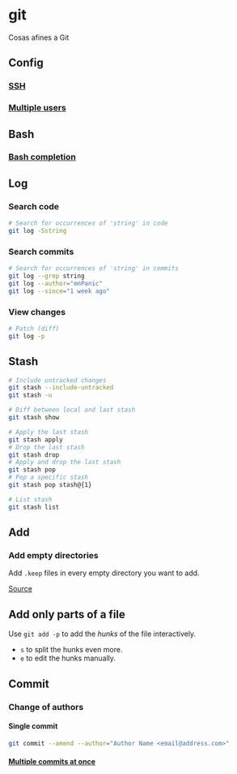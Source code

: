 # git

Cosas afines a Git

## Config

### [SSH](ssh.md)

### [Multiple users](multiple_users.md)

## Bash

### [Bash completion](https://github.com/bobthecow/git-flow-completion/wiki/Install-Bash-git-completion)

## Log

### Search code

```bash
# Search for occurrences of 'string' in code
git log -Sstring
```

### Search commits

```bash
# Search for occurrences of 'string' in commits
git log --grep string
git log --author="mnPanic"
git log --since="1 week ago"
```

### View changes

```bash
# Patch (diff)
git log -p
```

## Stash

```bash
# Include untracked changes
git stash --include-untracked
git stash -u

# Diff between local and last stash
git stash show

# Apply the last stash
git stash apply
# Drop the last stash
git stash drop
# Apply and drop the last stash
git stash pop
# Pop a specific stash
git stash pop stash@{1}

# List stash
git stash list
```

## Add

### Add empty directories

Add `.keep` files in every empty directory you want to add.

[Source](https://stackoverflow.com/questions/115983/how-can-i-add-an-empty-directory-to-a-git-repository)

## Add only parts of a file

Use `git add -p` to add the _hunks_ of the file interactively.

- `s` to split the hunks even more.
- `e` to edit the hunks manually.

## Commit

### Change of authors

#### Single commit

```bash
git commit --amend --author="Author Name <email@address.com>"
```

#### [Multiple commits at once](https://help.github.com/en/articles/changing-author-info)